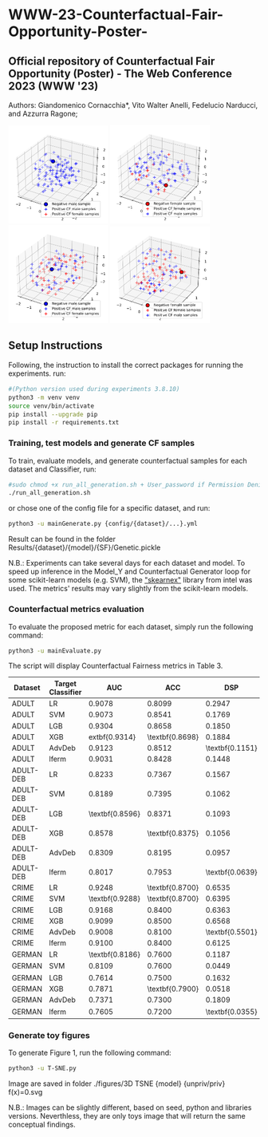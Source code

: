 # WWW-23-Counterfactual-Fair-Opportunity-Poster-


## Official repository of Counterfactual Fair Opportunity (Poster) - The Web Conference 2023 (WWW '23)

Authors: Giandomenico Cornacchia*, Vito Walter Anelli, Fedelucio Narducci, and Azzurra Ragone; 

<p float="left">
  <img src="figure/3D TSNE XGB male f(x)=0(1).svg" width="200" />
  <img src="figure/3D TSNE XGB female f(x)=0(1).svg" width="200" />
  <img src="figure/3D TSNE DEBIASED male f(x)=0(1).svg" width="200" /> 
  <img src="figure/3D TSNE DEBIASED female f(x)=0(1).svg" width="200" />
  </p>

## Setup Instructions

Following, the instruction to install the correct packages for running the experiments. run:
```bash
#(Python version used during experiments 3.8.10)
python3 -m venv venv
source venv/bin/activate
pip install --upgrade pip
pip install -r requirements.txt
```

### Training, test models and generate CF samples
To train, evaluate models, and generate counterfactual samples for each dataset and Classifier, run:

```bash
#sudo chmod +x run_all_generation.sh + User_password if Permission Denied 
./run_all_generation.sh
```
or chose one of the config file for a specific dataset, and run:
```bash
python3 -u mainGenerate.py {config/{dataset}/...}.yml
```

Result can be found in the folder Results/{dataset}/{model}/{SF}/Genetic.pickle

N.B.: Experiments can take several days for each dataset and model. To speed up inference in the Model_Y and Counterfactual Generator loop for some scikit-learn models (e.g. SVM), the ["skearnex"](https://github.com/intel/scikit-learn-intelex) library from intel was used. The metrics' results may vary slightly from the scikit-learn models.

### Counterfactual metrics evaluation
To evaluate the proposed metric for each dataset, simply run the following command:

```bash
python3 -u mainEvaluate.py
```

The script will display Counterfactual Fairness metrics in Table 3.

|        Dataset                    | Target Classifier    | AUC          | ACC          | DSP          | DEO          | DAO          | CFlips@10 Privileged | CFlips@50 Privileged | CFlips@100 Privileged | CFlips@10 Unprivileged | CFlips@50 Unprivileged | CFlips@100 Unprivileged | $\Delta$CFlips@10                   | $\Delta$CFlips@50          | $\Delta$CFlips@100          | nDCCF@10 Privileged | nDCCF@50 Privileged | nDCCF@100 Privileged  | nDCCF@10 Unprivileged | nDCCF@50 Unprivileged | nDCCF@100 Unprivileged | $\Delta$nDCCF@10     | $\Delta$nDCCF@50          | $\Delta$nDCCF@100          |
|----------------------------|--------|-----------------|-----------------|-----------------|-----------------|-----------------|--------|--------|--------|--------|--------|--------|--------------------------|-----------------|-----------------|--------|--------|--------|--------|--------|--------|-----------------|-----------------|-----------------|
|        ADULT                    | LR     | 0.9078          | 0.8099          | 0.2947          | 0.0546          | 0.1241          | 12.332 | 10.886 | 10.212 | 66.353 | 72.932 | 77.165 | 54.021                   | 62.046          | 66.953          | 0.8678 | 0.8849 | 0.886  | 0.3522 | 0.2913 | 0.2497 | 0.5156          | 0.5936          | 0.6363          |
|          ADULT                  | SVM    | 0.9073          | 0.8541          | 0.1769          | 0.0644          | 0.0692          | 6.752  | 7.533  | 7.742  | 77.095 | 80.973 | 81.372 | 70.343                   | 73.44           | 73.63           | 0.9306 | 0.9258 | 0.9171 | 0.2474 | 0.2042 | 0.1948 | 0.6832          | 0.7216          | 0.7223          |
|         ADULT                   | LGB    | 0.9304          | 0.8658          | 0.1850          | 0.0379          | 0.0569          | 9.195  | 8.541  | 8.781  | 65.918 | 76.605 | 79.697 | 56.723                   | 68.064          | 70.916          | 0.9049 | 0.9124 | 0.9049 | 0.3611 | 0.2633 | 0.2272 | 0.5438          | 0.6491          | 0.6777          |
|         ADULT                   | XGB    | extbf{0.9314}   | \textbf{0.8698} | 0.1884          | 0.0635          | 0.0680          | 10.011 | 8.788  | 9.07   | 64.796 | 76.243 | 79.512 | 54.785                   | 67.455          | 70.442          | 0.8968 | 0.9088 | 0.9014 | 0.3708 | 0.2677 | 0.2298 | 0.526           | 0.6411          | 0.6716          |
|         ADULT                   | AdvDeb | 0.9123          | 0.8512          | \textbf{0.1151} | 0.1399          | 0.0879          | 30.046 | 34.488 | 34.968 | 36.11  | 38.694 | 43.041 | 6.064                    | \textbf{4.206}  | \textbf{8.073}  | 0.7016 | 0.6668 | 0.6537 | 0.6427 | 0.6199 | 0.5812 | 0.0589          | \textbf{0.0469} | \textbf{0.0725} |
| ADULT    | lferm  | 0.9031          | 0.8428          | 0.1448          | \textbf{0.0194} | \textbf{0.0386} | 31.459 | 28.632 | 24.965 | 31.764 | 47.464 | 57.47  | \textbf{0.305}           | 18.832          | 32.505          | 0.6857 | 0.7062 | 0.7314 | 0.6864 | 0.5632 | 0.4701 | \textbf{0.0007} | 0.143           | 0.2613          |
|        ADULT-DEB                    | LR     | 0.8233          | 0.7367          | 0.1567          | 0.0695          | 0.0693          | 8.438  | 10.838 | 13.192 | 54.816 | 57.521 | 57.047 | 46.378                   | 46.683          | 43.855          | 0.9239 | 0.9012 | 0.8736 | 0.464  | 0.4332 | 0.4303 | 0.4599          | 0.468           | 0.4433          |
|         ADULT-DEB                   | SVM    | 0.8189          | 0.7395          | 0.1062          | \textbf{0.0140} | \textbf{0.0152} | 11.937 | 16.377 | 17.379 | 31.305 | 33.869 | 35.385 | \textbf{19.368}          | \textbf{17.492} | \textbf{18.006} | 0.8871 | 0.8468 | 0.8295 | 0.6661 | 0.6616 | 0.6449 | \textbf{0.221}  | \textbf{0.1852} | \textbf{0.1846} |
|        ADULT-DEB                    | LGB    | \textbf{0.8596} | 0.8371          | 0.1093          | 0.0470          | 0.0356          | 4.624  | 9.419  | 12.848 | 66.966 | 74.223 | 73.445 | 62.342                   | 64.804          | 60.597          | 0.9578 | 0.9182 | 0.8815 | 0.3720 | 0.2863 | 0.2794 | 0.5858          | 0.6319          | 0.6021          |
|        ADULT-DEB                    | XGB    | 0.8578          | \textbf{0.8375} | 0.1056          | 0.0400          | 0.0304          | 1.803  | 3.152  | 6.523  | 81.289 | 88.9   | 84.48  | 79.486                   | 85.748          | 77.957          | 0.9804 | 0.9711 | 0.9386 | 0.2183 | 0.1378 | 0.1599 | 0.7621          | 0.8333          | 0.7787          |
|        ADULT-DEB                    | AdvDeb | 0.8309          | 0.8195          | 0.0957          | 0.0326          | 0.0282          | 17.041 | 20.686 | 23.588 | 44.315 | 52.371 | 56.786 | 27.274                   | 31.685          | 33.198          | 0.8425 | 0.8055 | 0.7735 | 0.5852 | 0.5031 | 0.4566 | 0.2573          | 0.3024          | 0.3169          |
| ADULT-DEB | lferm  | 0.8017          | 0.7953          | \textbf{0.0639} | 0.0179          | 0.0186          | 8.943  | 13.316 | 16.561 | 47.036 | 54.87  | 55.83  | 38.093                   | 41.554          | 39.269          | 0.9248 | 0.8809 | 0.8452 | 0.5618 | 0.4791 | 0.4584 | 0.363           | 0.4018          | 0.3868          |
|     CRIME                       | LR     | 0.9248          | \textbf{0.8700} | 0.6535          | 0.3294          | 0.3438          | 2.857  | 3.429  | 3.714  | 75.286 | 81.914 | 85.043 | 72.429                   | 78.485          | 81.329          | 0.9688 | 0.9656 | 0.9564 | 0.2659 | 0.2015 | 0.1688 | 0.7029          | 0.7641          | 0.7876          |
|       CRIME                     | SVM    | \textbf{0.9288} | \textbf{0.8700} | 0.6395          | 0.3843          | 0.3390          | 6.667  | 5.917  | 5.671  | 73.38  | 80.676 | 84.437 | 66.713                   | 74.759          | 78.766          | 0.9334 | 0.939  | 0.9349 | 0.2858 | 0.2157 | 0.1781 | 0.6476          | 0.7233          | 0.7568          |
|        CRIME                    | LGB    | 0.9168          | 0.8400          | 0.6363          | 0.2824          | 0.3525          | 5.455  | 5.818  | 5.636  | 74.571 | 80.229 | 83.693 | 69.116                   | 74.411          | 78.057          | 0.9432 | 0.9417 | 0.9364 | 0.2875 | 0.2207 | 0.1842 | 0.6557          | 0.721           | 0.7522          |
|        CRIME                    | XGB    | 0.9099          | 0.8500          | 0.6568          | 0.2941          | 0.3656          | 4.762  | 5.429  | 5      | 73.38  | 80.113 | 83.712 | 68.618                   | 74.684          | 78.712          | 0.9505 | 0.9469 | 0.943  | 0.2938 | 0.2216 | 0.1844 | 0.6567          | 0.7253          | 0.7586          |
|        CRIME                    | AdvDeb | 0.9008          | 0.8100          | \textbf{0.5501} | \textbf{0.1882} | \textbf{0.2732} | 7.5    | 6.875  | 6.969  | 69     | 77.743 | 80.857 | 61.5                     | 70.868          | 73.888          | 0.9302 | 0.931  | 0.9237 | 0.3396 | 0.2506 | 0.2146 | 0.5906          | 0.6804          | 0.7091          |
| CRIME    | lferm  | 0.9100          | 0.8400          | 0.6125          | 0.2941          | 0.3278          | 3.182  | 6      | 6.636  | 64.412 | 71.647 | 75.147 | \textbf{61.23}           | \textbf{65.647} | \textbf{68.511} | 0.9679 | 0.9439 | 0.9306 | 0.3695 | 0.3045 | 0.2681 | \textbf{0.5984} | \textbf{0.6394} | \textbf{0.6625} |
|         GERMAN                   | LR     | \textbf{0.8186} | 0.7600          | 0.1187          | 0.1400          | 0.1657          | 4.4    | 6.56   | 7.402  | 30.000 | 28.000 | 34.000 | 25.6                     | 21.44           | 26.598          | 0.9656 | 0.9417 | 0.9267 | 0.7289 | 0.7197 | 0.6728 | 0.2367          | 0.2220          | 0.2539          |
|         GERMAN                   | SVM    | 0.8109          | 0.7600          | 0.0449          | 0.0300          | 0.0892          | 6.667  | 9.167  | 10     | $0^*$  | $0^*$  | $0^*$  | $\mathbf{6.667^\dagger}$ | 9.167           | 10              | 0.9276 | 0.9124 | 0.8985 | $0^*$  | $0^*$  | $0^*$  | 0.9276          | 0.9124          | 0.8985          |
|         GERMAN                   | LGB    | 0.7614          | 0.7500          | 0.1632          | 0.1900          | 0.1117          | 5.385  | 7.231  | 9.538  | 30.000 | 44.000 | 50.50  | 24.615                   | 36.769          | 40.962          | 0.9460 | 0.9329 | 0.9071 | 0.7193 | 0.5990 | 0.5313 | 0.2267          | 0.3339          | 0.3758          |
|         GERMAN                   | XGB    | 0.7871          | \textbf{0.7900} | 0.0518          | 0.0400          | 0.0296          | 4.545  | 6.545  | 8      | 23.333 | 24.000 | 26.333 | \textbf{18.788}          | \textbf{17.455} | \textbf{18.33}  | 0.9616 | 0.9414 | 0.9206 | 0.7448 | 0.7569 | 0.7365 | \textbf{0.2168} | \textbf{0.1845} | \textbf{0.1841} |
|        GERMAN                    | AdvDeb | 0.7371          | 0.7300          | 0.1809          | 0.2200          | 0.1267          | 4.167  | 4.333  | 7.167  | 53.333 | 59.333 | 59.000 | 49.166                   | 55              | 51.833          | 0.9661 | 0.9608 | 0.9309 | 0.4389 | 0.4103 | 0.4102 | 0.5272          | 0.5505          | 0.5207          |
| GERMAN   | lferm  | 0.7605          | 0.7200          | \textbf{0.0355} | \textbf{0.0200} | \textbf{0.0746} | 10     | 3      | 7.5    | $0^*$  | $0^*$  | $0^*$  | 10                       | 3               | 7.5             | 0.8552 | 0.9402 | 0.91   | $0^*$  | $0^*$  | $0^*$  | 0.8552          | 0.9402          | 0.91            |

### Generate toy figures

To generate Figure 1, run the following command:

```bash
python3 -u T-SNE.py
```

Image are saved in folder ./figures/3D TSNE {model} {unpriv/priv} f(x)=0.svg

N.B.: Images can be slightly different, based on seed, python and libraries versions. Neverthless, they are only toys image that will return the same conceptual findings.
